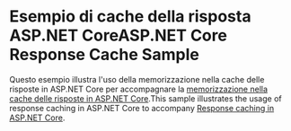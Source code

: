 # <a name="aspnet-core-response-cache-sample"></a><span data-ttu-id="f3de1-101">Esempio di cache della risposta ASP.NET Core</span><span class="sxs-lookup"><span data-stu-id="f3de1-101">ASP.NET Core Response Cache Sample</span></span>

<span data-ttu-id="f3de1-102">Questo esempio illustra l'uso della memorizzazione nella cache delle risposte in ASP.NET Core per accompagnare la [memorizzazione nella cache delle risposte in ASP.NET Core](https://docs.microsoft.com/aspnet/core/performance/caching/response).</span><span class="sxs-lookup"><span data-stu-id="f3de1-102">This sample illustrates the usage of response caching in ASP.NET Core to accompany [Response caching in ASP.NET Core](https://docs.microsoft.com/aspnet/core/performance/caching/response).</span></span>

